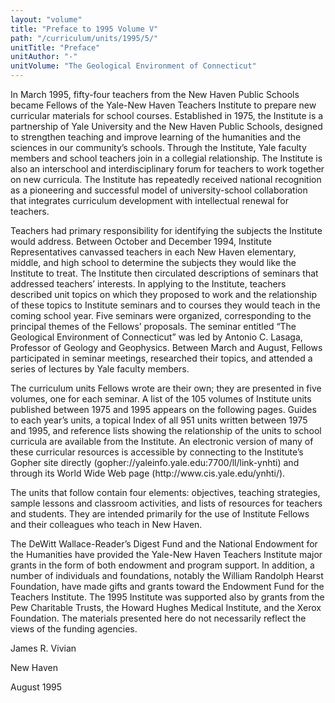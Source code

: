 ```yaml
---
layout: "volume"
title: "Preface to 1995 Volume V"
path: "/curriculum/units/1995/5/"
unitTitle: "Preface"
unitAuthor: "-"
unitVolume: "The Geological Environment of Connecticut"
---
```

<body>
<p>
In March 1995, fifty-four teachers from the New Haven Public Schools became Fellows of the Yale-New Haven Teachers Institute to prepare new curricular materials for school courses. Established in 1975, the Institute is a partnership of Yale University and the New Haven Public Schools, designed to strengthen teaching and improve learning of the humanities and the sciences in our community’s schools. Through the Institute, Yale faculty members and school teachers join in a collegial relationship. The Institute is also an interschool and interdisciplinary forum for teachers to work together on new curricula. The Institute has repeatedly received national recognition as a pioneering and successful model of university-school collaboration that integrates curriculum development with intellectual renewal for teachers.
</p>
<p>
Teachers had primary responsibility for identifying the subjects the Institute would address. Between October and December 1994, Institute Representatives canvassed teachers in each New Haven elementary, middle, and high school to determine the subjects they would like the Institute to treat. The Institute then circulated descriptions of seminars that addressed teachers’ interests. In applying to the Institute, teachers described unit topics on which they proposed to work and the relationship of these topics to Institute seminars and to courses they would teach in the coming school year. Five seminars were organized, corresponding to the principal themes of the Fellows’ proposals. The seminar entitled “The Geological Environment of Connecticut” was led by Antonio C. Lasaga, Professor of Geology and Geophysics. Between March and August, Fellows participated in seminar meetings, researched their topics, and attended a series of lectures by Yale faculty members.
</p>
<p>
The curriculum units Fellows wrote are their own; they are presented in five volumes, one for each seminar. A list of the 105 volumes of Institute units published between 1975 and 1995 appears on the following pages. Guides to each year’s units, a topical Index of all 951 units written between 1975 and 1995, and reference lists showing the relationship of the units to school curricula are available from the Institute. An electronic version of many of these curricular resources is accessible by connecting to the Institute’s Gopher site directly (gopher://yaleinfo.yale.edu:7700/ll/link-ynhti) and through its World Wide Web page (http://www.cis.yale.edu/ynhti/).
</p>
<p>
The units that follow contain four elements: objectives, teaching strategies, sample lessons and classroom activities, and lists of resources for teachers and students. They are intended primarily for the use of Institute Fellows and their colleagues who teach in New Haven.
</p>
<p>
The DeWitt Wallace-Reader’s Digest Fund and the National Endowment for the Humanities have provided the Yale-New Haven Teachers Institute major grants in the form of both endowment and program support. In addition, a number of individuals and foundations, notably the William Randolph Hearst Foundation, have made gifts and grants toward the Endowment Fund for the Teachers Institute. The 1995 Institute was supported also by grants from the Pew Charitable Trusts, the Howard Hughes Medical Institute, and the Xerox Foundation. The materials presented here do not necessarily reflect the views of the funding agencies.
</p>
<p>
James R. Vivian
</p>
<p>
New Haven
</p>
<p>
August 1995
</p>
</body>